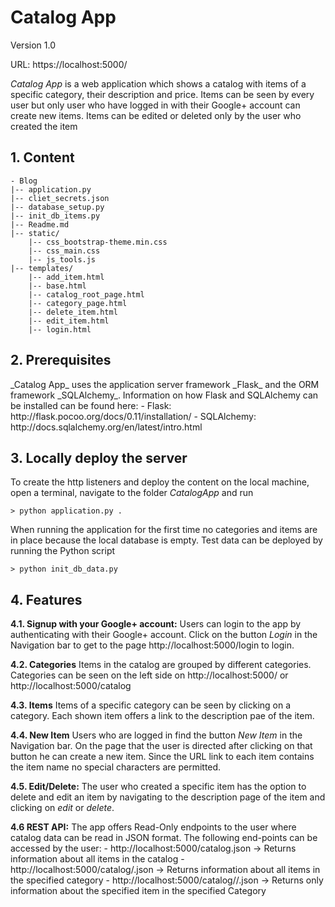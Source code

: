 <h1>Catalog App</h1>

Version 1.0

URL: https://localhost:5000/

_Catalog App_ is a web application which shows a catalog with items of a specific category, their description and price.
Items can be seen by every user but only user who have logged in with their Google+ account can create new items. Items can be edited or deleted
only by the user who created the item

<h2>1. Content</h2>

    - Blog
    |-- application.py
    |-- cliet_secrets.json
    |-- database_setup.py
    |-- init_db_items.py
    |-- Readme.md
    |-- static/
        |-- css_bootstrap-theme.min.css
        |-- css_main.css
        |-- js_tools.js
    |-- templates/
        |-- add_item.html
        |-- base.html
        |-- catalog_root_page.html
        |-- category_page.html
        |-- delete_item.html
        |-- edit_item.html
        |-- login.html

<h2>2. Prerequisites</h2>
_Catalog App_ uses the application server framework _Flask_ and the ORM framework _SQLAlchemy_.
Information on how Flask and SQLAlchemy can be installed can be found here: 
 - Flask: http://flask.pocoo.org/docs/0.11/installation/
 - SQLAlchemy: http://docs.sqlalchemy.org/en/latest/intro.html

<h2>3. Locally deploy the server</h2>
To create the http listeners and deploy the content on the local machine, open a terminal, navigate to the folder <i>CatalogApp</i> and run

    > python application.py .

When running the application for the first time no categories and items are in place because the local database is empty.
Test data can be deployed by running the Python script

    > python init_db_data.py

<h2>4. Features</h2>

<b>4.1. Signup with your Google+ account:</b>
    Users can login to the app by authenticating with their Google+ account.
    Click on the button _Login_ in the Navigation bar to get to the page http://localhost:5000/login to login.

<b>4.2. Categories</b>
    Items in the catalog are grouped by different categories.
    Categories can be seen on the left side on http://localhost:5000/ or http://localhost:5000/catalog

<b>4.3. Items</b>
    Items of a specific category can be seen by clicking on a category. Each shown item offers a link to the description pae of the item. 

<b>4.4. New Item</b>
    Users who are logged in find the button _New Item_ in the Navigation bar.
    On the page that the user is directed after clicking on that button he can create a new item.
    Since the URL link to each item contains the item name no special characters are permitted.

<b>4.5. Edit/Delete:</b>
    The user who created a specific item has the option to delete and edit an item by navigating to the description page of the item and clicking on _edit_ or _delete_.
    
<b>4.6 REST API:</b>
    The app offers Read-Only endpoints to the user where catalog data can be read in JSON format.
    The following end-points can be accessed by the user:
     - http://localhost:5000/catalog.json
        -> Returns information about all items in the catalog
     - http://localhost:5000/catalog/<Category>.json
        -> Returns information about all items in the specified category
     - http://localhost:5000/catalog/<Category>/<Item>.json
        -> Returns only information about the specified item in the specified Category













